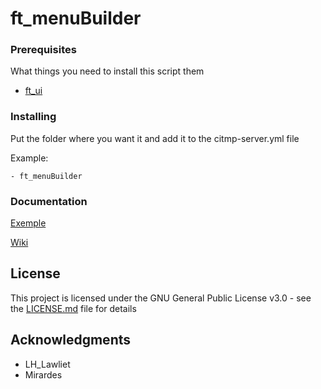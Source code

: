 # ft_menuBuilder

### Prerequisites

What things you need to install this script them

 - [ft_ui](https://github.com/FivemTools/ft_ui)

### Installing

Put the folder where you want it and add it to the citmp-server.yml file

Example:

```
- ft_menuBuilder
```

### Documentation

[Exemple](https://github.com/FivemTools/ft_menuExemple)

[Wiki](https://github.com/FivemTools/ft_menuBuilder/wiki)

## License

This project is licensed under the GNU General Public License v3.0 - see the [LICENSE.md](LICENSE.md) file for details

## Acknowledgments

* LH_Lawliet
* Mirardes
